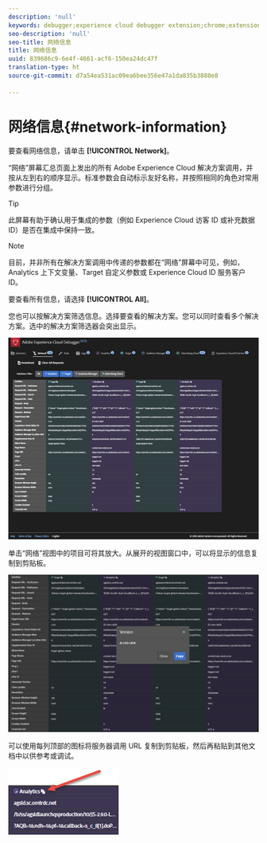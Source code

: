 ```yaml
---
description: 'null'
keywords: debugger;experience cloud debugger extension;chrome;extension;network;information
seo-description: 'null'
seo-title: 网络信息
title: 网络信息
uuid: 839686c9-6e4f-4661-acf6-150ea24dc47f
translation-type: ht
source-git-commit: d7a54ea531ac09ea6bee356e47a1da835b3880e8

---
```



# 网络信息{#network-information}

要查看网络信息，请单击 **[!UICONTROL Network]**。

“网络”屏幕汇总页面上发出的所有 Adobe Experience Cloud 解决方案调用，并按从左到右的顺序显示。标准参数会自动标示友好名称，并按照相同的角色对常用参数进行分组。

>[!TIP]
>
>此屏幕有助于确认用于集成的参数（例如 Experience Cloud 访客 ID 或补充数据 ID）是否在集成中保持一致。

>[!NOTE]
>
>目前，并非所有在解决方案调用中传递的参数都在“网络”屏幕中可见，例如，Analytics 上下文变量、Target 自定义参数或 Experience Cloud ID 服务客户 ID。

要查看所有信息，请选择 **[!UICONTROL All]**。

您也可以按解决方案筛选信息。选择要查看的解决方案。您可以同时查看多个解决方案。选中的解决方案筛选器会突出显示。

![](assets/network.jpg)

单击“网络”视图中的项目可将其放大。从展开的视图窗口中，可以将显示的信息复制到剪贴板。

![](assets/network-jsversion.jpg)

可以使用每列顶部的图标将服务器调用 URL 复制到剪贴板，然后再粘贴到其他文档中以供参考或调试。

![](assets/copy.jpg)

